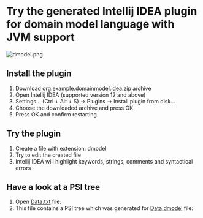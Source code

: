 # Try the generated Intellij IDEA plugin for domain model language with JVM support

![dmodel.png](https://raw.github.com/akosyakov/domainmodel-idea-plugin/master/dmodel.png)

## Install the plugin
1. Download org.example.domainmodel.idea.zip archive
2. Open Intellij IDEA (supported version 12 and above)
3. Settings... (Ctrl + Alt + S) -> Plugins -> Install plugin from disk...
4. Choose the downloaded archive and press OK
5. Press OK and confirm restarting

## Try the plugin
1. Create a file with extension: dmodel
2. Try to edit the created file
3. Intellij IDEA will highlight keywords, strings, comments and syntactical errors

## Have a look at a PSI tree
1. Open [Data.txt](https://github.com/akosyakov/domainmodel-idea-plugin/blob/master/testData/Data.txt) file:
2. This file contains a PSI tree which was generated for [Data.dmodel](https://github.com/akosyakov/domainmodel-idea-plugin/blob/master/testData/Data.dmodel) file:

